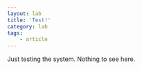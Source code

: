 ```yaml
---
layout: lab
title: 'Test!'
category: lab
tags:
    - article
---
```


Just testing the system. Nothing to see here.
